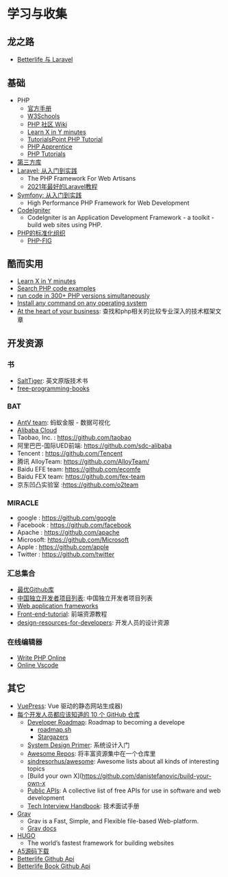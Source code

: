 # 学习与收集

## 龙之路

  - [Betterlife 与 Laravel](BLB.md)

## 基础

  - PHP
    - [官方手册](https://www.php.net/)
    - [W3Schools](https://www.w3schools.com/php/)
    - [PHP 社区 Wiki](https://learnku.com/php/wikis)
    - [Learn X in Y minutes](https://learnxinyminutes.com/docs/php/)
    - [TutorialsPoint PHP Tutorial](https://www.tutorialspoint.com/php/index.htm)
    - [PHP Apprentice](https://phpapprentice.com/)
    - [PHP Tutorials](https://www.geeksforgeeks.org/php-tutorials/)
  - [第三方库](APP.md)
  - [Laravel: 从入门到实践](Laravel.md) 
    - The PHP Framework For Web Artisans
    - [2021年最好的Laravel教程](Laravel2021.md)
  - [Symfony: 从入门到实践](SYMFONY.md)
    - High Performance PHP Framework for Web Development 
  - [CodeIgniter](https://codeigniter.com/user_guide/)
    - CodeIgniter is an Application Development Framework - a toolkit - build web sites using PHP.
  - [PHP的标准化组织](https://www.php-fig.org)
    - [PHP-FIG](https://github.com/php-fig/fig-standards)

## 酷而实用

  - [Learn X in Y minutes](https://learnxinyminutes.com/docs/php/)
  - [Search PHP code examples](https://hotexamples.com/)
  - [run code in 300+ PHP versions simultaneously](https://3v4l.org/)
  - [Install any command on any operating system](https://command-not-found.com/)
  - [At the heart of your business](https://madewithlove.com/): 查找和php相关的比较专业深入的技术框架文章

## 开发资源

### 书
  
  * [SaltTiger](https://salttiger.com/): 英文原版技术书
  * [free-programming-books](https://ebookfoundation.github.io/free-programming-books/books/free-programming-books-zh.html)

### BAT

  * [AntV team](https://github.com/antvis): 蚂蚁金服 - 数据可视化
  * [Alibaba Cloud](https://github.com/aliyun)
  * Taobao, Inc.  : https://github.com/taobao
  * 阿里巴巴-国际UED前端: https://github.com/sdc-alibaba
  * Tencent       : https://github.com/Tencent
  * 腾讯 AlloyTeam: https://github.com/AlloyTeam/
  * Baidu EFE team: https://github.com/ecomfe
  * Baidu FEX team: https://github.com/fex-team
  * 京东凹凸实验室 :https://github.com/o2team

### MIRACLE

  * google   : https://github.com/google
  * Facebook : https://github.com/facebook
  * Apache   : https://github.com/apache
  * Microsoft: https://github.com/Microsoft
  * Apple    : https://github.com/apple
  * Twitter  : https://github.com/twitter

### 汇总集合

  * [最优Github库](https://github.com/search?o=desc&q=stars%3A%3E100000&s=stars&type=Repositories)
  * [中国独立开发者项目列表](https://github.com/1c7/chinese-independent-developer): 中国独立开发者项目列表
  * [Web application frameworks](https://github.com/showcases/web-application-frameworks)
  * [Front-end-tutorial](https://github.com/nicejade/Front-end-tutorial): 前端资源教程
  * [design-resources-for-developers](https://github.com/bradtraversy/design-resources-for-developers): 开发人员的设计资源

### 在线编辑器

  * [Write PHP Online](https://www.writephponline.com/)
  * [Online Vscode](https://github.dev/skygreen2001/betterlife)

## 其它
  - [VuePress](https://vuepress.vuejs.org/zh/): Vue 驱动的静态网站生成器)
  - [每个开发人员都应该知道的 10 个 GitHub 仓库](https://segmentfault.com/a/1190000040055173code)
    - [Developer Roadmap](https://github.com/kamranahmedse/developer-roadmap): Roadmap to becoming a develope
      - [roadmap.sh](https://roadmap.sh/)
      - [Stargazers](https://github.com/kamranahmedse/developer-roadmap/stargazers)
    - [System Design Primer](https://github.com/donnemartin/system-design-primer): 系统设计入门
    - [Awesome Repos](https://github.com/pawelborkar/awesome-repos): 将丰富资源集中在一个仓库里
    - [sindresorhus/awesome](https://github.com/sindresorhus/awesome): Awesome lists about all kinds of interesting topics
    - [Build your own X](https://github.com/danistefanovic/build-your-own-x
    - [Public APIs](https://github.com/public-apis/public-apis): A collective list of free APIs for use in software and web development
    - [Tech Interview Handbook](https://github.com/yangshun/tech-interview-handbook): 技术面试手册
  - [Grav](https://getgrav.org/) 
    - Grav is a Fast, Simple, and Flexible file-based Web-platform.
    - [Grav docs](https://learn.getgrav.org/)
  - [HUGO](https://gohugo.io/)
    - The world’s fastest framework for building websites
  - [A5源码下载](https://www.a5xiazai.com/)
  - [Betterlife Github Api](https://api.github.com/repos/skygreen2001/betterlife/commits?per_page=10&sha=master)
  - [Betterlife Book Github Api](https://api.github.com/repos/skygreen2001/betterlife.book/commits?per_page=10&sha=master)